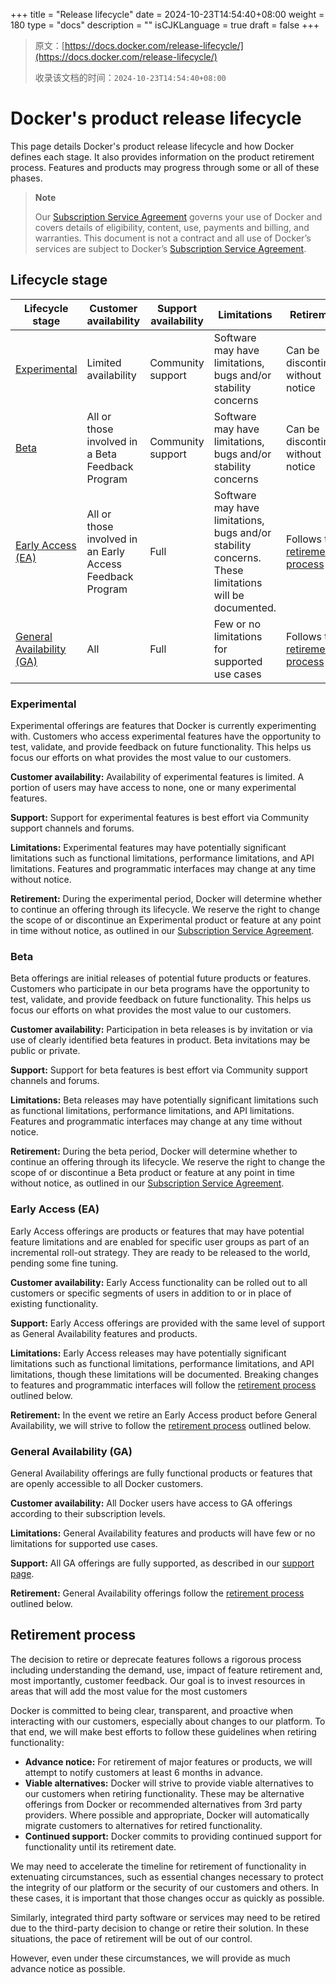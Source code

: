 +++
title = "Release lifecycle"
date = 2024-10-23T14:54:40+08:00
weight = 180
type = "docs"
description = ""
isCJKLanguage = true
draft = false
+++

> 原文：[https://docs.docker.com/release-lifecycle/](https://docs.docker.com/release-lifecycle/)
>
> 收录该文档的时间：`2024-10-23T14:54:40+08:00`

# Docker's product release lifecycle

This page details Docker's product release lifecycle and how Docker defines each stage. It also provides information on the product retirement process. Features and products may progress through some or all of these phases.

> **Note**
>
> 
>
> Our [Subscription Service Agreement](https://www.docker.com/legal/docker-subscription-service-agreement) governs your use of Docker and covers details of eligibility, content, use, payments and billing, and warranties. This document is not a contract and all use of Docker’s services are subject to Docker’s [Subscription Service Agreement](https://www.docker.com/legal/docker-subscription-service-agreement).

## Lifecycle stage

| Lifecycle stage                                              | Customer availability                                     | Support availability | Limitations                                                  | Retirement                                                   |
| ------------------------------------------------------------ | --------------------------------------------------------- | -------------------- | ------------------------------------------------------------ | ------------------------------------------------------------ |
| [Experimental](https://docs.docker.com/release-lifecycle/#experimental) | Limited availability                                      | Community support    | Software may have limitations, bugs and/or stability concerns | Can be discontinued without notice                           |
| [Beta](https://docs.docker.com/release-lifecycle/#beta)      | All or those involved in a Beta Feedback Program          | Community support    | Software may have limitations, bugs and/or stability concerns | Can be discontinued without notice                           |
| [Early Access (EA)](https://docs.docker.com/release-lifecycle/#early-access-ea) | All or those involved in an Early Access Feedback Program | Full                 | Software may have limitations, bugs and/or stability concerns. These limitations will be documented. | Follows the [retirement process](https://docs.docker.com/release-lifecycle/#retirement-process) |
| [General Availability (GA)](https://docs.docker.com/release-lifecycle/#general-availability-ga) | All                                                       | Full                 | Few or no limitations for supported use cases                | Follows the [retirement process](https://docs.docker.com/release-lifecycle/#retirement-process) |

### Experimental

Experimental offerings are features that Docker is currently experimenting with. Customers who access experimental features have the opportunity to test, validate, and provide feedback on future functionality. This helps us focus our efforts on what provides the most value to our customers.

**Customer availability:** Availability of experimental features is limited. A portion of users may have access to none, one or many experimental features.

**Support:** Support for experimental features is best effort via Community support channels and forums.

**Limitations:** Experimental features may have potentially significant limitations such as functional limitations, performance limitations, and API limitations. Features and programmatic interfaces may change at any time without notice.

**Retirement:** During the experimental period, Docker will determine whether to continue an offering through its lifecycle. We reserve the right to change the scope of or discontinue an Experimental product or feature at any point in time without notice, as outlined in our [Subscription Service Agreement](https://www.docker.com/legal/docker-subscription-service-agreement).

### Beta

Beta offerings are initial releases of potential future products or features. Customers who participate in our beta programs have the opportunity to test, validate, and provide feedback on future functionality. This helps us focus our efforts on what provides the most value to our customers.

**Customer availability:** Participation in beta releases is by invitation or via use of clearly identified beta features in product. Beta invitations may be public or private.

**Support:** Support for beta features is best effort via Community support channels and forums.

**Limitations:** Beta releases may have potentially significant limitations such as functional limitations, performance limitations, and API limitations. Features and programmatic interfaces may change at any time without notice.

**Retirement:** During the beta period, Docker will determine whether to continue an offering through its lifecycle. We reserve the right to change the scope of or discontinue a Beta product or feature at any point in time without notice, as outlined in our [Subscription Service Agreement](https://www.docker.com/legal/docker-subscription-service-agreement).

### Early Access (EA)

Early Access offerings are products or features that may have potential feature limitations and are enabled for specific user groups as part of an incremental roll-out strategy. They are ready to be released to the world, pending some fine tuning.

**Customer availability:** Early Access functionality can be rolled out to all customers or specific segments of users in addition to or in place of existing functionality.

**Support:** Early Access offerings are provided with the same level of support as General Availability features and products.

**Limitations:** Early Access releases may have potentially significant limitations such as functional limitations, performance limitations, and API limitations, though these limitations will be documented. Breaking changes to features and programmatic interfaces will follow the [retirement process](https://docs.docker.com/release-lifecycle/#retirement-process) outlined below.

**Retirement:** In the event we retire an Early Access product before General Availability, we will strive to follow the [retirement process](https://docs.docker.com/release-lifecycle/#retirement-process) outlined below.

### General Availability (GA)

General Availability offerings are fully functional products or features that are openly accessible to all Docker customers.

**Customer availability:** All Docker users have access to GA offerings according to their subscription levels.

**Limitations:** General Availability features and products will have few or no limitations for supported use cases.

**Support:** All GA offerings are fully supported, as described in our [support page](https://www.docker.com/support/).

**Retirement:** General Availability offerings follow the [retirement process](https://docs.docker.com/release-lifecycle/#retirement-process) outlined below.

## Retirement process

The decision to retire or deprecate features follows a rigorous process including understanding the demand, use, impact of feature retirement and, most importantly, customer feedback. Our goal is to invest resources in areas that will add the most value for the most customers

Docker is committed to being clear, transparent, and proactive when interacting with our customers, especially about changes to our platform. To that end, we will make best efforts to follow these guidelines when retiring functionality:

- **Advance notice:** For retirement of major features or products, we will attempt to notify customers at least 6 months in advance.
- **Viable alternatives:** Docker will strive to provide viable alternatives to our customers when retiring functionality. These may be alternative offerings from Docker or recommended alternatives from 3rd party providers. Where possible and appropriate, Docker will automatically migrate customers to alternatives for retired functionality.
- **Continued support:** Docker commits to providing continued support for functionality until its retirement date.

We may need to accelerate the timeline for retirement of functionality in extenuating circumstances, such as essential changes necessary to protect the integrity of our platform or the security of our customers and others. In these cases, it is important that those changes occur as quickly as possible.

Similarly, integrated third party software or services may need to be retired due to the third-party decision to change or retire their solution. In these situations, the pace of retirement will be out of our control.

However, even under these circumstances, we will provide as much advance notice as possible.
